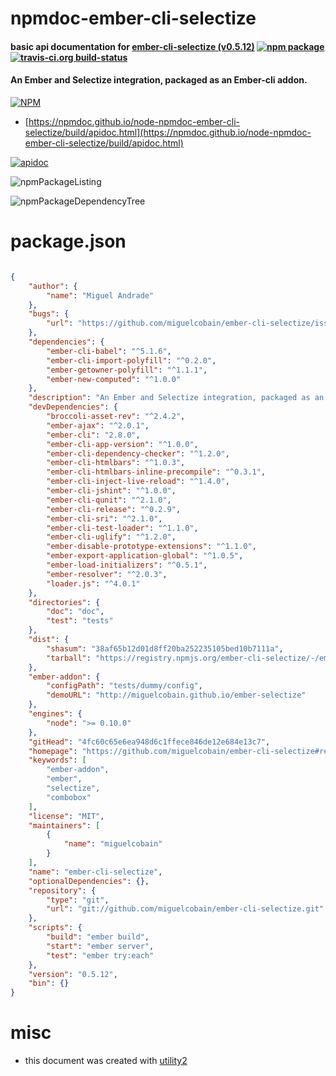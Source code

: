 # npmdoc-ember-cli-selectize

#### basic api documentation for  [ember-cli-selectize (v0.5.12)](https://github.com/miguelcobain/ember-cli-selectize#readme)  [![npm package](https://img.shields.io/npm/v/npmdoc-ember-cli-selectize.svg?style=flat-square)](https://www.npmjs.org/package/npmdoc-ember-cli-selectize) [![travis-ci.org build-status](https://api.travis-ci.org/npmdoc/node-npmdoc-ember-cli-selectize.svg)](https://travis-ci.org/npmdoc/node-npmdoc-ember-cli-selectize)

#### An Ember and Selectize integration, packaged as an Ember-cli addon.

[![NPM](https://nodei.co/npm/ember-cli-selectize.png?downloads=true&downloadRank=true&stars=true)](https://www.npmjs.com/package/ember-cli-selectize)

- [https://npmdoc.github.io/node-npmdoc-ember-cli-selectize/build/apidoc.html](https://npmdoc.github.io/node-npmdoc-ember-cli-selectize/build/apidoc.html)

[![apidoc](https://npmdoc.github.io/node-npmdoc-ember-cli-selectize/build/screenCapture.buildCi.browser.%252Ftmp%252Fbuild%252Fapidoc.html.png)](https://npmdoc.github.io/node-npmdoc-ember-cli-selectize/build/apidoc.html)

![npmPackageListing](https://npmdoc.github.io/node-npmdoc-ember-cli-selectize/build/screenCapture.npmPackageListing.svg)

![npmPackageDependencyTree](https://npmdoc.github.io/node-npmdoc-ember-cli-selectize/build/screenCapture.npmPackageDependencyTree.svg)



# package.json

```json

{
    "author": {
        "name": "Miguel Andrade"
    },
    "bugs": {
        "url": "https://github.com/miguelcobain/ember-cli-selectize/issues"
    },
    "dependencies": {
        "ember-cli-babel": "^5.1.6",
        "ember-cli-import-polyfill": "^0.2.0",
        "ember-getowner-polyfill": "^1.1.1",
        "ember-new-computed": "^1.0.0"
    },
    "description": "An Ember and Selectize integration, packaged as an Ember-cli addon.",
    "devDependencies": {
        "broccoli-asset-rev": "^2.4.2",
        "ember-ajax": "^2.0.1",
        "ember-cli": "2.8.0",
        "ember-cli-app-version": "^1.0.0",
        "ember-cli-dependency-checker": "^1.2.0",
        "ember-cli-htmlbars": "^1.0.3",
        "ember-cli-htmlbars-inline-precompile": "^0.3.1",
        "ember-cli-inject-live-reload": "^1.4.0",
        "ember-cli-jshint": "^1.0.0",
        "ember-cli-qunit": "^2.1.0",
        "ember-cli-release": "^0.2.9",
        "ember-cli-sri": "^2.1.0",
        "ember-cli-test-loader": "^1.1.0",
        "ember-cli-uglify": "^1.2.0",
        "ember-disable-prototype-extensions": "^1.1.0",
        "ember-export-application-global": "^1.0.5",
        "ember-load-initializers": "^0.5.1",
        "ember-resolver": "^2.0.3",
        "loader.js": "^4.0.1"
    },
    "directories": {
        "doc": "doc",
        "test": "tests"
    },
    "dist": {
        "shasum": "38af65b12d01d8ff20ba252235105bed10b7111a",
        "tarball": "https://registry.npmjs.org/ember-cli-selectize/-/ember-cli-selectize-0.5.12.tgz"
    },
    "ember-addon": {
        "configPath": "tests/dummy/config",
        "demoURL": "http://miguelcobain.github.io/ember-selectize"
    },
    "engines": {
        "node": ">= 0.10.0"
    },
    "gitHead": "4fc60c65e6ea948d6c1ffece846de12e684e13c7",
    "homepage": "https://github.com/miguelcobain/ember-cli-selectize#readme",
    "keywords": [
        "ember-addon",
        "ember",
        "selectize",
        "combobox"
    ],
    "license": "MIT",
    "maintainers": [
        {
            "name": "miguelcobain"
        }
    ],
    "name": "ember-cli-selectize",
    "optionalDependencies": {},
    "repository": {
        "type": "git",
        "url": "git://github.com/miguelcobain/ember-cli-selectize.git"
    },
    "scripts": {
        "build": "ember build",
        "start": "ember server",
        "test": "ember try:each"
    },
    "version": "0.5.12",
    "bin": {}
}
```



# misc
- this document was created with [utility2](https://github.com/kaizhu256/node-utility2)
